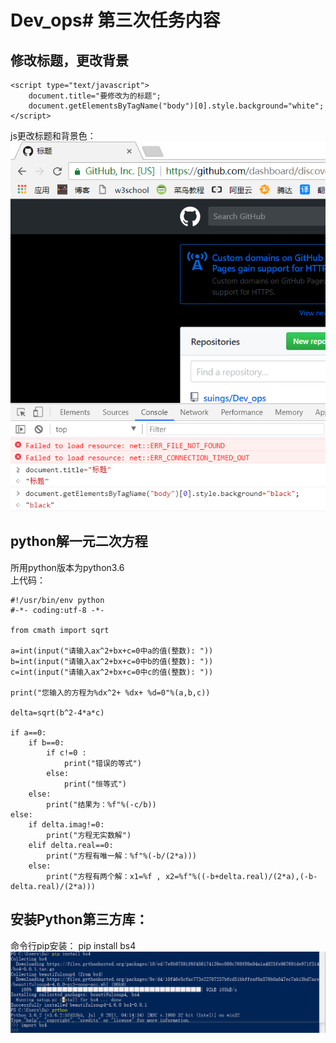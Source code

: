 # Dev_ops# 第三次任务内容
## 修改标题，更改背景
	<script type="text/javascript">
  		document.title="要修改为的标题";
  		document.getElementsByTagName("body")[0].style.background="white";
	</script>
js更改标题和背景色：  
![](https://raw.githubusercontent.com/suings/Dev_ops/master/Task-3/res/js.png)
## python解一元二次方程
所用python版本为python3.6  
上代码：  

	#!/usr/bin/env python
	#-*- coding:utf-8 -*-
	
	from cmath import sqrt

	a=int(input("请输入ax^2+bx+c=0中a的值(整数): "))
	b=int(input("请输入ax^2+bx+c=0中b的值(整数): "))
	c=int(input("请输入ax^2+bx+c=0中c的值(整数): "))

	print("您输入的方程为%dx^2+ %dx+ %d=0"%(a,b,c))

	delta=sqrt(b^2-4*a*c)

	if a==0:
	    if b==0:
	        if c!=0 :
	            print("错误的等式")
	        else:
	            print("恒等式")
	    else:
	        print("结果为：%f"%(-c/b))
	else:
	    if delta.imag!=0:
	        print("方程无实数解")
	    elif delta.real==0:
	        print("方程有唯一解：%f"%(-b/(2*a)))
	    else:
	        print("方程有两个解：x1=%f , x2=%f"%((-b+delta.real)/(2*a),(-b-delta.real)/(2*a)))



## 安装Python第三方库：
命令行pip安装：
	pip install bs4
![](https://raw.githubusercontent.com/suings/Dev_ops/master/Task-3/res/pip.png)